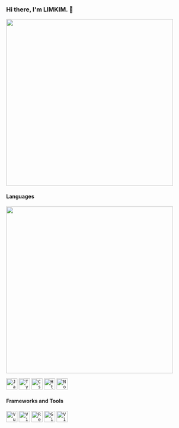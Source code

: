 ### Hi there, I'm LIMKIM. 👋

<img width="450" src="https://streak-stats.demolab.com/?user=limkim0530&theme=vue&border=E5E3E3"/>

#### Languages

<!-- github-stats:start -->
<!-- prettier-ignore-start -->
<!-- markdownlint-disable -->
<img width="450" src="https://github-readme-stats.vercel.app/api/top-langs/?username=limkim0530&exclude_repo=newEdu&langs_count=8&layout=compact">
<!-- markdownlint-restore -->
<!-- prettier-ignore-end -->
<!-- github-stats:end -->

<!-- languages:start -->
<!-- prettier-ignore-start -->
<!-- markdownlint-disable -->
<code><img height="30" src="https://upload.wikimedia.org/wikipedia/commons/9/99/Unofficial_JavaScript_logo_2.svg" alt="Javascript" /></code>
<code><img height="30" src="https://upload.wikimedia.org/wikipedia/commons/4/4c/Typescript_logo_2020.svg" alt="Typescript" /></code>
<code><img height="30" src="https://upload.wikimedia.org/wikipedia/commons/d/d5/CSS3_logo_and_wordmark.svg" alt="Css" /></code>
<code><img height="30" src="https://www.w3.org/html/logo/downloads/HTML5_Logo.svg" alt="Html" /></code>
<code><img height="30" src="https://upload.wikimedia.org/wikipedia/commons/d/d9/Node.js_logo.svg" alt="Nodejs" /></code>
<!-- markdownlint-restore -->
<!-- prettier-ignore-end -->

<!-- languages:end -->

#### Frameworks and Tools

<!-- tools:start -->
<!-- prettier-ignore-start -->
<!-- markdownlint-disable -->
<code><img height="30" src="https://upload.wikimedia.org/wikipedia/commons/9/95/Vue.js_Logo_2.svg" alt="Vue" /></code>
<code><img height="30" src="https://vitejs.dev/logo.svg" alt="Vite" /></code>
<code><img height="30" src="https://upload.wikimedia.org/wikipedia/commons/a/a7/React-icon.svg" alt="React" /></code>
<code><img height="30" src="https://git-scm.com/images/logos/downloads/Git-Logo-2Color.png" alt="Git" /></code>
<code><img height="30" src="https://code.visualstudio.com/assets/images/code-stable.png" alt="Visual Studio Code" /></code>
<!-- markdownlint-restore -->
<!-- prettier-ignore-end -->

<!-- tools:end -->
